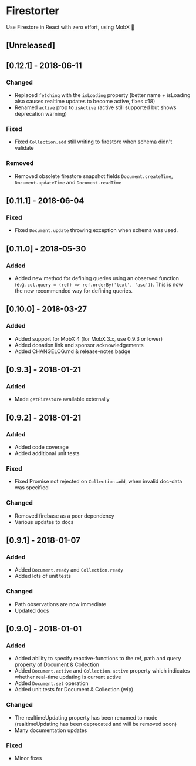 # Firestorter

Use Firestore in React with zero effort, using MobX 🤘

## [Unreleased]

## [0.12.1] - 2018-06-11
### Changed
- Replaced `fetching` with the `isLoading` property (better name + isLoading also causes realtime updates to become active, fixes #18)
- Renamed `active` prop to `isActive` (active still supported but shows deprecation warning)
### Fixed
- Fixed `Collection.add` still writing to firestore when schema didn't validate
### Removed
- Removed obsolete firestore snapshot fields `Document.createTime`, `Document.updateTime` and `Document.readTime`

## [0.11.1] - 2018-06-04
### Fixed
- Fixed `Document.update` throwing exception when schema was used.


## [0.11.0] - 2018-05-30
### Added
- Added new method for defining queries using an observed function (e.g. `col.query = (ref) => ref.orderBy('text', 'asc')`). This is now the new recommended way for defining queries.


## [0.10.0] - 2018-03-27
### Added
- Added support for MobX 4 (for MobX 3.x, use 0.9.3 or lower)
- Added donation link and sponsor acknowledgements
- Added CHANGELOG.md & release-notes badge


## [0.9.3] - 2018-01-21
### Added
- Made `getFirestore` available externally


## [0.9.2] - 2018-01-21
### Added
- Added code coverage
- Added additional unit tests

### Fixed
- Fixed Promise not rejected on `Collection.add`, when invalid doc-data was specified

### Changed
- Removed firebase as a peer dependency
- Various updates to docs


## [0.9.1] - 2018-01-07
### Added
- Added `Document.ready` and `Collection.ready` 
- Added lots of unit tests

### Changed
- Path observations are now immediate
- Updated docs


## [0.9.0] - 2018-01-01
### Added
- Added ability to specify reactive-functions to the ref, path and query property of Document & Collection
- Added `Document.active` and `Collection.active` property which indicates whether real-time updating is current active
- Added `Document.set` operation
- Added unit tests for Document & Collection (wip)

### Changed
- The realtimeUpdating property has been renamed to mode (realtimeUpdating has been deprecated and will be removed soon)
- Many documentation updates

### Fixed
- Minor fixes
